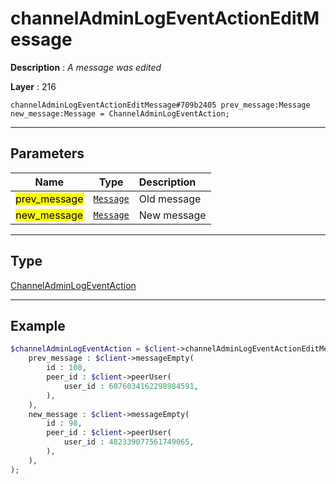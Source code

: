 # channelAdminLogEventActionEditMessage

**Description** : *A message was edited*

**Layer** : 216

```tl
channelAdminLogEventActionEditMessage#709b2405 prev_message:Message new_message:Message = ChannelAdminLogEventAction;
```

---

## Parameters

| Name | Type | Description |
| :---: | :---: | :--- |
| <mark>prev_message</mark> | [`Message`](type/Message) | Old message |
| <mark>new_message</mark> | [`Message`](type/Message) | New message |

---

## Type

[ChannelAdminLogEventAction](type/ChannelAdminLogEventAction)

---

## Example

```php
$channelAdminLogEventAction = $client->channelAdminLogEventActionEditMessage(
	prev_message : $client->messageEmpty(
		id : 100,
		peer_id : $client->peerUser(
			user_id : 6076034162298984591,
		),
	),
	new_message : $client->messageEmpty(
		id : 98,
		peer_id : $client->peerUser(
			user_id : 482339077561749065,
		),
	),
);
```